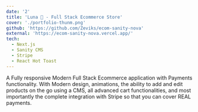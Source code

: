 ```yaml
---
date: '2'
title: 'Luna 🌙 - Full Stack Ecommerce Store'
cover: './portfolio-thunm.png'
github: 'https://github.com/Zeviks/ecom-sanity-nova'
external: 'https://ecom-sanity-nova.vercel.app/'
tech:
  - Next.js
  - Sanity CMS
  - Stripe
  - React Hot Toast
---
```


A Fully responsive Modern Full Stack Ecommerce application with Payments functionality. With Modern design, animations, the ability to add and edit products on the go using a CMS, all advanced cart functionalities, and most importantly the complete integration with Stripe so that you can cover REAL payments.
